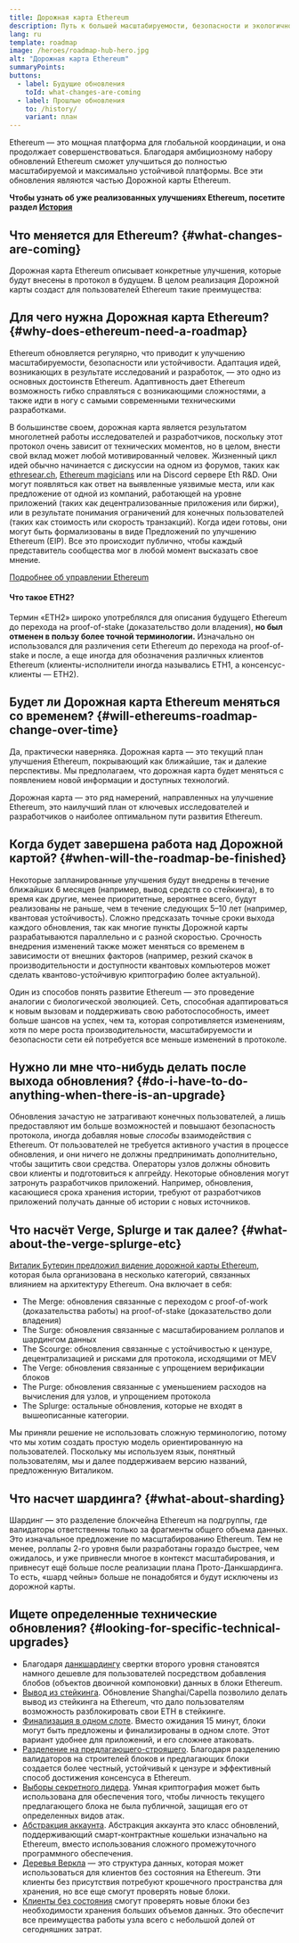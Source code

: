 ```yaml
---
title: Дорожная карта Ethereum
description: Путь к большей масштабируемости, безопасности и экологичности Ethereum.
lang: ru
template: roadmap
image: /heroes/roadmap-hub-hero.jpg
alt: "Дорожная карта Ethereum"
summaryPoints:
buttons:
  - label: Будущие обновления
    toId: what-changes-are-coming
  - label: Прошлые обновления
    to: /history/
    variant: план
---
```


Ethereum — это мощная платформа для глобальной координации, и она продолжает совершенствоваться. Благодаря амбициозному набору обновлений Ethereum сможет улучшиться до полностью масштабируемой и максимально устойчивой платформы. Все эти обновления являются частью Дорожной карты Ethereum.

**Чтобы узнать об уже реализованных улучшениях Ethereum, посетите раздел [История](/history/)**

## Что меняется для Ethereum? {#what-changes-are-coming}

Дорожная карта Ethereum описывает конкретные улучшения, которые будут внесены в протокол в будущем. В целом реализация Дорожной карты создаст для пользователей Ethereum такие преимущества:

<CardGrid>
  <RoadmapActionCard
    to="/roadmap/scaling"
    title="Более дешевые транзакции"
    image="scaling"
    description="Rollups are too expensive and rely on centralized components, causing users to place too much trust in their operators. The roadmap includes fixes for both of these problems."
    buttonText="More on reducing fees"
  />
  <RoadmapActionCard
    to="/roadmap/security"
    title="Усиленная безопасность"
    image="security"
    description="Ethereum is already very secure but it can be made even stronger, ready to withstand all kinds of attack far into the future."
    buttonText="More on security"
  />
  <RoadmapActionCard
    to="/roadmap/user-experience"
    title="Better user experience"
    image="userExperience"
    description="More support for smart contract wallets and light-weight nodes will make using Ethereum simpler and safer."
    buttonText="More on user experience"
  />
  <RoadmapActionCard
    to="/roadmap/future-proofing"
    title="Обеспечение будущего"
    image="futureProofing"
    description="Ethereum researchers and developers are solving tomorrow's problems today, readying the network for future generations."
    buttonText="More on future proofing"
  />
</CardGrid>

## Для чего нужна Дорожная карта Ethereum? {#why-does-ethereum-need-a-roadmap}

Ethereum обновляется регулярно, что приводит к улучшению масштабируемости, безопасности или устойчивости. Адаптация идей, возникающих в результате исследований и разработок, — это одно из основных достоинств Ethereum. Адаптивность дает Ethereum возможность гибко справляться с возникающими сложностями, а также идти в ногу с самыми современными техническими разработками.

<RoadmapImageContent title="Как составляют дорожную карту">

В большинстве своем, дорожная карта является результатом многолетней работы исследователей и разработчиков, поскольку этот протокол очень зависит от технических моментов, но в целом, внести свой вклад может любой мотивированный человек. Жизненный цикл идей обычно начинается с дискуссии на одном из форумов, таких как [ethresear.ch](https://ethresear.ch/), [Ethereum magicians](https://ethereum-magicians.org/) или на Discord сервере Eth R&D. Они могут появляться как ответ на выявленные уязвимые места, или как предложение от одной из компаний, работающей на уровне приложений (таких как децентрализованные приложения или биржи), или в результате понимания ограничений для конечных пользователей (таких как стоимость или скорость транзакций). Когда идеи готовы, они могут быть формализованы в виде Предложений по улучшению Ethereum (EIP). Все это происходит публично, чтобы каждый представитель сообщества мог в любой момент высказать свое мнение.

[Подробнее об управлении Ethereum](/governance/)

</RoadmapImageContent>

<InfoBanner mb={8}>
  <h4 style={{ marginTop: 0 }}>Что такое ETH2?</h4>

  <p>Термин «ETH2» широко употреблялся для описания будущего Ethereum до перехода на proof-of-stake (доказательство доли владения), <strong>но был отменен в пользу более точной терминологии.</strong> Изначально он использовался для различения сети Ethereum до перехода на proof-of-stake и после, а еще иногда для обозначения различных клиентов Ethereum (клиенты-исполнители иногда назывались ETH1, а консенсус-клиенты — ETH2).</p>

</InfoBanner>

## Будет ли Дорожная карта Ethereum меняться со временем? {#will-ethereums-roadmap-change-over-time}

Да, практически наверняка. Дорожная карта — это текущий план улучшения Ethereum, покрывающий как ближайшие, так и далекие перспективы. Мы предполагаем, что дорожная карта будет меняться с появлением новой информации и доступных технологий.

Дорожная карта — это ряд намерений, направленных на улучшение Ethereum, это наилучший план от ключевых исследователей и разработчиков о наиболее оптимальном пути развития Ethereum.

## Когда будет завершена работа над Дорожной картой? {#when-will-the-roadmap-be-finished}

Некоторые запланированные улучшения будут внедрены в течение ближайших 6 месяцев (например, вывод средств со стейкинга), в то время как другие, менее приоритетные, вероятнее всего, будут реализованы не раньше, чем в течение следующих 5–10 лет (например, квантовая устойчивость). Сложно предсказать точные сроки выхода каждого обновления, так как многие пункты Дорожной карты разрабатываются параллельно и с разной скоростью. Срочность внедрения изменений также может меняться со временем в зависимости от внешних факторов (например, резкий скачок в производительности и доступности квантовых компьютеров может сделать квантово-устойчивую криптографию более актуальной).

Один из способов понять развитие Ethereum — это проведение аналогии с биологической эволюцией. Сеть, способная адаптироваться к новым вызовам и поддерживать свою работоспособность, имеет больше шансов на успех, чем та, которая сопротивляется изменениям, хотя по мере роста производительности, масштабируемости и безопасности сети ей потребуется все меньше изменений в протоколе.

## Нужно ли мне что-нибудь делать после выхода обновления? {#do-i-have-to-do-anything-when-there-is-an-upgrade}

Обновления зачастую не затрагивают конечных пользователей, а лишь предоставляют им больше возможностей и повышают безопасность протокола, иногда добавляя новые <i>способы</i> взаимодействия с Ethereum. От пользователей не требуется активного участия в процессе обновления, и они ничего не должны предпринимать дополнительно, чтобы защитить свои средства. Операторы узлов должны обновить свои клиенты и подготовиться к апгрейду. Некоторые обновления могут затронуть разработчиков приложений. Например, обновления, касающиеся срока хранения истории, требуют от разработчиков приложений получать данные об истории с новых источников.

## Что насчёт Verge, Splurge и так далее? {#what-about-the-verge-splurge-etc}

[Виталик Бутерин предложил видение дорожной карты Ethereum](https://twitter.com/VitalikButerin/status/1588669782471368704), которая была организована в несколько категорий, связанных влиянием на архитектуру Ethereum. Она включает в себя:

- The Merge: обновления связанные с переходом с proof-of-work (доказательства работы) на proof-of-stake (доказательство доли владения)
- The Surge: обновления связанные с масштабированием роллапов и шардингом данных
- The Scourge: обновления связанные с устойчивостью к цензуре, децентрализацией и рисками для протокола, исходящими от MEV
- The Verge: обновления связанные с упрощением верификации блоков
- The Purge: обновления связанные с уменьшением расходов на вычисления для узлов, и упрощением протокола
- The Splurge: остальные обновления, которые не входят в вышеописанные категории.

Мы приняли решение не использовать сложную терминологию, потому что мы хотим создать простую модель ориентированную на пользователей. Поскольку мы используем язык, понятный пользователям, мы и далее поддерживаем версию названий, предложенную Виталиком.

## Что насчет шардинга? {#what-about-sharding}

Шардинг — это разделение блокчейна Ethereum на подгруппы, где валидаторы ответственны только за фрагменты общего объема данных. Это изначальное предложение по масштабированию Ethereum. Тем не менее, роллапы 2-го уровня были разработаны гораздо быстрее, чем ожидалось, и уже привнесли многое в контекст масштабирования, и привнесут ещё больше после реализации плана Прото-Данкшардинга. То есть, «шард чейны» больше не понадобятся и будут исключены из дорожной карты.

## Ищете определенные технические обновления? {#looking-for-specific-technical-upgrades}

- Благодаря [данкшардингу](/roadmap/danksharding) свертки второго уровня становятся намного дешевле для пользователей посредством добавления блобов (объектов двоичной компоновки) данных в блоки Ethereum.
- [Вывод из стейкинга](/staking/withdrawals). Обновление Shanghai/Capella позволило делать вывод из стейкинга на Ethereum, что дало пользователям возможность разблокировать свои ETH в стейкинге.
- [Финализация в одном слоте](/roadmap/single-slot-finality). Вместо ожидания 15 минут, блоки могут быть предложены и финализированы в одном слоте. Этот вариант удобнее для приложений, и его сложнее атаковать.
- [Разделение на предлагающего-строящего](/roadmap/pbs). Благодаря разделению валидаторов на строителей блоков и предлагающих блоки создается более честный, устойчивый к цензуре и эффективный способ достижения консенсуса в Ethereum.
- [Выборы секретного лидера](/roadmap/secret-leader-election). Умная криптография может быть использована для обеспечения того, чтобы личность текущего предлагающего блока не была публичной, защищая его от определенных видов атак.
- [Абстракция аккаунта](/roadmap/account-abstraction). Абстракция аккаунта это класс обновлений, поддерживающий смарт-контрактные кошельки изначально на Ethereum, вместо использования сложного промежуточного программного обеспечения.
- [Деревья Веркла](/roadmap/verkle-trees) — это структура данных, которая может использоваться для клиентов без состояния на Ethereum. Эти клиенты без присутствия потребуют крошечного пространства для хранения, но все еще смогут проверять новые блоки.
- [Клиенты без состояния](/roadmap/statelessness) смогут проверять новые блоки без необходимости хранения больших объемов данных. Это обеспечит все преимущества работы узла всего с небольшой долей от сегодняшних затрат.
